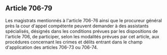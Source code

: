 Article 706-79
----
Les magistrats mentionnés à l'article 706-76 ainsi que le procureur général près
la cour d'appel compétente peuvent demander à des assistants spécialisés,
désignés dans les conditions prévues par les dispositions de l'article 706, de
participer, selon les modalités prévues par cet article, aux procédures
concernant les crimes et délits entrant dans le champ d'application des articles
706-73 ou 706-74.
